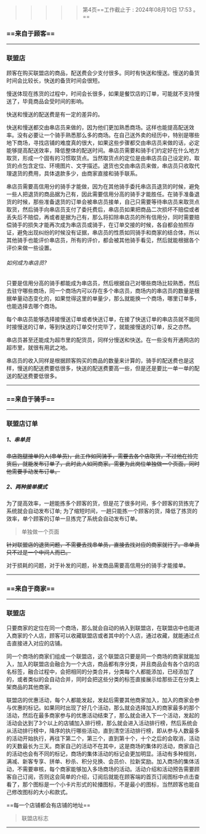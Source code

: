 > > > > >    第4页==工作截止于 : 2024年08月10日 17:53 。==

### ==来自于顾客==

----

### 联盟店

顾客在购买联盟店的商品，配送费会少支付很多。同时有快送和慢送。慢送的备货时间会比较长，快送的备货时间会很短。

慢送体现在拣货的过程中，时间会长很多，如果是餐饮店的订单，可能就不支持慢送了，毕竟商品会受时间的影响。

快送和慢送的配送费是有一定的差异的。

快送和慢送都交由串店员来做的，因为他们更加熟悉商场。这样也能提高配送效率。没有必要让一个骑手熟悉那么多的商场。在自己送外卖的经历中，特别是哪些地下商场，寻找店铺的难度真的很大，如果这些步骤都交由串店员来做的话，必定能够提高配送效率，降低整体的配送时间。串店员需要和骑手们约定好在什么地方取货，形成一个固有的习惯取货点。当然取货点的定位是由串店员自己设定的，取货的点包含定位、环境图片、文字描述。退货也交由串店员来做，串店员只收取代理退货的费用，具体退款多少，由商家直接和骑手联系。

串店员需要高信用分的骑手才能做，因为在其他骑手委托串店员退货的时候，避免一些人把退货的商品据为己有，因此需要信用分高的骑手才能胜任。在骑手准备退货的时候，那些准备退货的订单会被串店员接单，自己只需要等待串店员来取货点取货，然后骑手向串店员支付了委托费后，串店员如果把商品二次损坏不赔偿或者丢失后不赔偿，再或者是据为己有，那么将扣除串店员的所有信用分，同时需要赔偿骑手的损失才能再次成为串店员或骑手，在订单交接的时候，各自都会拍照存证，避免出现纠纷的时候没有证据，串店员的性质如同骑手和商家的结合体，所以其他骑手也能评价串店员，所有的评价，都会被其他骑手看见，然后就能根据各个评价来做一些设置。

###### 如何成为串店员?

只要是信用分高的骑手都能成为串店员，然后根据自己对哪些商场比较熟悉，然后去驻守哪些商场，同一个商场内可以存在多个串店员，商场内的串店员的数量是根据单量动态变化的，如果觉得这里的单量少，那么就能换一个商场，哪里订单多，也能选择去哪个商场。

每个串店员能够选择接慢送订单或者快送订单，在接了快送订单的串店员就不能同时接慢送的订单，等到快送的订单交付完毕了，就能接慢送的订单，反之亦然。

串店员甚至还能成为超市里的配货员，同样分慢送和快送。在一些没有开通网店的超市里，就很有用武之地。

串店员的收入同样是根据顾客购买的商品的数量来计算的，骑手的配送费也是这样，慢送的配送费要低很多，快送的配送费要高一些，但是还是要比一单一单的配送的配送费要低很多。

----







### ==来自于骑手==

----



### 联盟店订单

##### 1、串单员

~~串店跑腿接单的人(串单员)，此工作如同骑手，需要去各个店取货，不过他在捡完货后，就能发布订单了，此时此人如同商家。需要为此岗位单独做一个页面，同时他需要手动发布订单。~~

##### 2、两种接单模式

为了提高效率，一趟能拣多个顾客的货，但是花了很多时间，多个顾客的货拣完了系统就会自动发布订单; 为了缩短时间，一趟只能拣一个顾客的货，降低了拣货的效率，单个顾客的订单一旦拣完了系统会自动发布订单。

> 单独做一个页面

~~针对联盟店的退货问题，不需要去找串单员，直接去找对应的商家就行了。串单员只不过是一个中间人而已。~~

对于损耗的问题，对于补发的问题，补发商品需要高信用分的骑手才能接单。







----









### ==来自于商家==

----



### 联盟店

只要商家的定位在同一个商场，那么就会自动的纳入到联盟店，在联盟店中也能进入商家的个人店，顾客可以收藏联盟店或者其中的个人店，通过收藏，就能通过点击直接进入对应的店铺。

同一个商场的商家们组成一个联盟店，这个联盟店只要是同一个商场的商家就能加入，加入的联盟店会融合为一个大店，商品都有序分类，并且商品会有各个店的店名标签，融合过程中，会把相同的分类合并，分类每个人都能添加，已经添加了的，或者类似的会自动合并，同时会把这些分类的标签直接展示给那些正在分类上架商品的其他商家。

联盟店的优惠活动，每个人都能发起，发起后需要其他商家加入，加入的商家会参与优惠的标记。如果同时出现了好几个活动，那么就会选择加入的商家最多的那个活动，然后在最多商家参与的优惠活动结束了，那么就会进入下一个活动，发起的活动会达到了3个以上的店铺加入排行榜，那么就会进入活动排行榜，然后系统会从活动排行榜中，降序的执行哪些活动，直到清空活动排行榜，即从参与人数最多的活动开始执行，再往下第二个，第三个，直到第十个，十个之后的会取消，活动的天数最长为三天。商家自己的活动不在其中，这是商场的集体的活动，商家自己的活动也会有不同的标记，商场的集体活动的标记会更加明显。活动有多种规则，满减、新客专享、拼单、秒杀、积分兑换、会员价、拉新奖励。加入商场的集体活动，不需要审核，每个商家能够加入多场商场的活动。活动介绍和活动预告需要顾客自己订阅，否则这会简单的介绍，订阅后就能在顾客端的首页订阅图标中点击查看了，那个图标是一个小卡片形式的轮播图标，不是最小的图标，当然顾客也能自己修改图标的大小和款式。

==每一个店铺都会有店铺的地址==

> 联盟店标志



----



